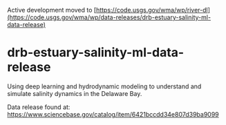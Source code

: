 Active development moved to [https://code.usgs.gov/wma/wp/river-dl](https://code.usgs.gov/wma/wp/data-releases/drb-estuary-salinity-ml-data-release)

# drb-estuary-salinity-ml-data-release
Using deep learning and hydrodynamic modeling to understand and simulate salinity dynamics in the Delaware Bay.

Data release found at:
https://www.sciencebase.gov/catalog/item/6421bccdd34e807d39ba9099
